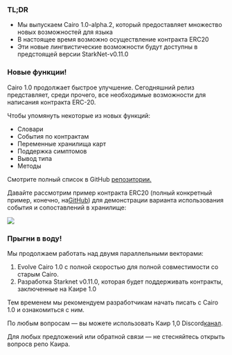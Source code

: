### TL;DR

* Мы выпускаем Cairo 1.0-alpha.2, который предоставляет множество новых возможностей для языка
* В настоящее время возможно осуществление контракта ERC20
* Эти новые лингвистические возможности будут доступны в предстоящей версии StarkNet-v0.11.0

### Новые функции!

Cairo 1.0 продолжает быстрое улучшение. Сегодняшний релиз представляет, среди прочего, все необходимые возможности для написания контракта ERC-20.

Чтобы упомянуть некоторые из новых функций:

* Словари
* События по контрактам
* Переменные хранилища карт
* Поддержка симптомов
* Вывод типа
* Методы

Смотрите полный список в GitHub [репозитории.](https://github.com/starkware-libs/cairo)

Давайте рассмотрим пример контракта ERC20 (полный конкретный пример, конечно, на[GitHub](https://github.com/starkware-libs/cairo/blob/main/crates/cairo-lang-starknet/test_data/erc20.cairo)) для демонстрации варианта использования события и сопоставлений в хранилище:

![](/assets/0_i4ch5-4rxxal4rkt.png)

### Прыгни в воду!

Мы продолжаем работать над двумя параллельными векторами:

1. Evolve Cairo 1.0 с полной скоростью для полной совместимости со старым Cairo.
2. Разработка Starknet v0.11.0, которая будет поддерживать контракты, заключенные на Каире 1.0

Тем временем мы рекомендуем разработчикам начать писать с Cairo 1.0 и ознакомиться с ним.

По любым вопросам — вы можете использовать Каир 1,0 Discord[канал](https://discord.com/channels/793094838509764618/1065544063245365288).

Для любых предложений или обратной связи — не стесняйтесь открыть вопрос[](https://github.com/starkware-libs/cairo/issues)в репо Каира.